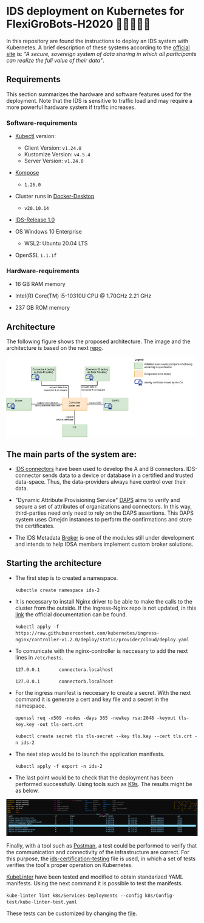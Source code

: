 # IDS deployment on Kubernetes for FlexiGroBots-H2020 🚁🌽🌽🌽🚁

In this repository are found the instructions to deploy an IDS system with Kubernetes. A brief description of these systems according to the [official site](https://internationaldataspaces.org/) is: *"A secure, sovereign system of data sharing in which all participants can realize the full value of their data"*. 

## Requirements

This section summarizes the hardware and software features used for the deployment. Note that the IDS is sensitive to traffic load and may require a more powerful hardware system if traffic increases.

### Software-requirements

- [Kubectl](https://kubernetes.io/es/docs/tasks/tools/) version:
  - Client Version: `v1.24.0`
  - Kustomize Version: `v4.5.4`
  - Server Version: `v1.24.0`
- [Kompose](https://kompose.io/)
  - `1.26.0`

- Cluster runs in [Docker-Desktop](https://docs.docker.com/desktop/windows/install/)
  - `v20.10.14`

-  [IDS-Release 1.0](https://github.com/International-Data-Spaces-Association/IDS-testbed)
-   OS Windows 10 Enterprise
    -   WSL2: Ubuntu 20.04 LTS
  
- OpenSSL `1.1.1f`

### Hardware-requirements
- 16 GB RAM memory
- Intel(R) Core(TM) i5-10310U CPU @ 1.70GHz   2.21 GHz

- 237 GB ROM memory

## Architecture

The following figure shows the proposed architecture. The image and the architecture is based on the next [repo](https://github.com/International-Data-Spaces-Association/IDS-testbed).

![figura](./pictures/Testbed_1.0.png)

The main parts of the system are:
- 
-  [IDS connectors](https://international-data-spaces-association.github.io/DataspaceConnector/) have been used to develop the A and B connectors. IDS-connector sends data to a device or database in a certified and trusted data-space. Thus, the data-providers always have control over their data. 
  
- "Dynamic Attribute Provisioning Service" [DAPS](https://github.com/International-Data-Spaces-Association/IDS-G/blob/main/Components/IdentityProvider/DAPS/README.md) aims to verify and secure a set of attributes of organizations and connectors. In this way, third-parties need only need to rely on the DAPS assertions. This DAPS system uses Omejdn instances to perform the confirmations and store the certificates. 
  
- The IDS Metadata [Broker](https://github.com/International-Data-Spaces-Association/metadata-broker-open-core) is one of the modules still under development and intends to help IDSA members implement custom broker solutions.

## Starting the architecture

- The first step is to created a namespace.
  
  `kubectle create namespace ids-2`
  


- It is necessary to install Nginx driver to be able to make the calls to the cluster from the outside. If the Ingress-Nginx repo is not updated, in this [link](https://kubernetes.github.io/ingress-nginx/deploy/) the official documentation can be found.

    `kubectl apply -f https://raw.githubusercontent.com/kubernetes/ingress-nginx/controller-v1.2.0/deploy/static/provider/cloud/deploy.yaml`

- To comunicate with the nginx-controller is neccesary to add the next lines in `/etc/hosts`.
  
    `127.0.0.1       connectora.localhost`
    
    `127.0.0.1       connectorb.localhost`

- For the ingress manifest is neccesary to create a secret. With the next command it is generate a cert and key file and a secret in the namespace.
  
    `openssl req -x509 -nodes -days 365 -newkey rsa:2048 -keyout tls-key.key -out tls-cert.crt`

    `kubectl create secret tls tls-secret --key tls.key --cert tls.crt -n ids-2`

- The next step would be to launch the application manifests.

    `kubectl apply -f export -n ids-2`

- The last point would be to check that the deployment has been performed successfully. Using tools such as [K9s](https://k9scli.io/). The results might be as below. 
    

![figura](./pictures/pods_running_k9s.png)


Finally, with a tool such as [Postman](https://www.postman.com/), a test could be performed to verify that the communication and connectivity of the infrastructure are correct. For this purpose, the [ids-certification-testing](TestbedPreconfiguration.postman_collection.json) file is used, in which a set of tests verifies the tool's proper operation on Kubernetes.


[KubeLinter](https://docs.kubelinter.io/#/) have been tested and modified to obtain standarized YAML manifests. Using the next command it is possible to test the manifests.

`kube-linter lint k8s/Services-Deployments --config k8s/Config-test/kube-linter-test.yaml`

These tests can be customized by changing the [file](k8s\Config-tests\kube-linter-test.yaml).